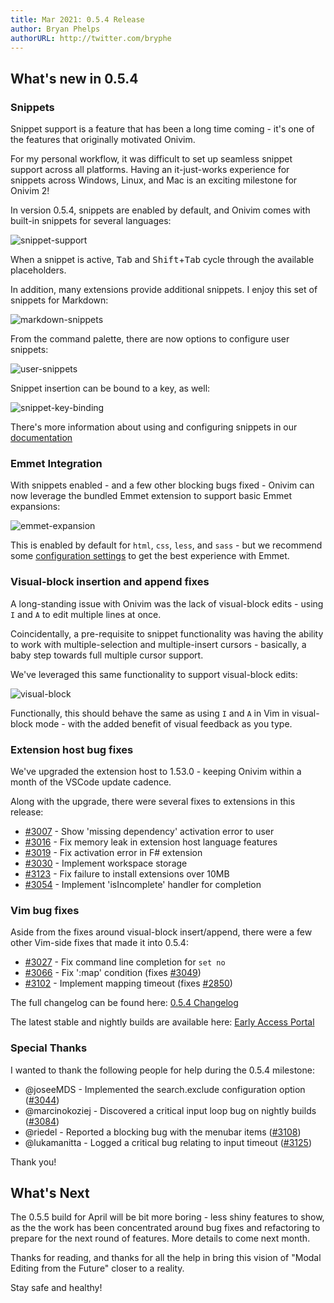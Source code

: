 ```yaml
---
title: Mar 2021: 0.5.4 Release
author: Bryan Phelps
authorURL: http://twitter.com/bryphe
---
```


## What's new in 0.5.4

### Snippets

Snippet support is a feature that has been a long time coming - it's one of the features that originally motivated Onivim.

For my personal workflow, it was difficult to set up seamless snippet support across all platforms. Having an it-just-works experience for snippets
across Windows, Linux, and Mac is an exciting milestone for Onivim 2!

In version 0.5.4, snippets are enabled by default, and Onivim comes with built-in snippets for several languages:

![snippet-support](https://user-images.githubusercontent.com/13532591/109021934-3276e700-7670-11eb-84d3-3637dc290016.gif)

When a snippet is active, <kbd>Tab</kbd> and <kbd>Shift</kbd>+<kbd>Tab</kbd> cycle through the available placeholders.

In addition, many extensions provide additional snippets. I enjoy this set of snippets for Markdown:

![markdown-snippets](https://user-images.githubusercontent.com/13532591/109021939-33a81400-7670-11eb-97d3-ebbcfa18c3cc.gif)

From the command palette, there are now options to configure user snippets:

![user-snippets](https://user-images.githubusercontent.com/13532591/109868107-1c42cb00-7c1c-11eb-9abf-49f762e57d33.gif)

Snippet insertion can be bound to a key, as well:

![snippet-key-binding](https://user-images.githubusercontent.com/13532591/109041574-082f2480-7684-11eb-9ee4-bc7bcbc89a2c.gif)

There's more information about using and configuring snippets in our [documentation](https://onivim.github.io/docs/using-onivim/snippets)

### Emmet Integration

With snippets enabled - and a few other blocking bugs fixed - Onivim can now leverage the bundled Emmet extension to support basic Emmet expansions:

![emmet-expansion](https://user-images.githubusercontent.com/13532591/109021943-34d94100-7670-11eb-88ba-bb8f96085d30.gif)

This is enabled by default for `html`, `css`, `less`, and `sass` - but we recommend some [configuration settings](https://onivim.github.io/docs/using-onivim/emmet#recommended-configuration) to get the best experience with Emmet.

### Visual-block insertion and append fixes

A long-standing issue with Onivim was the lack of visual-block edits - using `I` and `A` to edit multiple lines at once. 

Coincidentally, a pre-requisite to snippet functionality was having the ability to work with multiple-selection and multiple-insert cursors - basically, a baby step towards full multiple cursor support.

We've leveraged this same functionality to support visual-block edits:

![visual-block](https://user-images.githubusercontent.com/13532591/109027545-c39c8c80-7675-11eb-89c4-2008a34d9632.gif)

Functionally, this should behave the same as using `I` and `A` in Vim in visual-block mode - with the added benefit of visual feedback as you type.

### Extension host bug fixes

We've upgraded the extension host to 1.53.0 - keeping Onivim within a month of the VSCode update cadence.

Along with the upgrade, there were several fixes to extensions in this release:

- [#3007](https://github.com/onivim/oni2/pulls/3007) - Show 'missing dependency' activation error to user
- [#3016](https://github.com/onivim/oni2/pulls/3016) - Fix memory leak in extension host language features
- [#3019](https://github.com/onivim/oni2/pulls/3019) - Fix activation error in F# extension
- [#3030](https://github.com/onivim/oni2/pulls/3030) - Implement workspace storage
- [#3123](https://github.com/onivim/oni2/pulls/3123) - Fix failure to install extensions over 10MB
- [#3054](https://github.com/onivim/oni2/pulls/3054) - Implement 'isIncomplete' handler for completion

### Vim bug fixes

Aside from the fixes around visual-block insert/append, there were a few other Vim-side fixes that made it into 0.5.4:

- [#3027](https://github.com/onivim/oni2/pulls/3027) - Fix command line completion for `set no`
- [#3066](https://github.com/onivim/oni2/pulls/3066) - Fix ':map' condition (fixes [#3049](https://github.com/onivim/oni2/issues/3049))
- [#3102](https://github.com/onivim/oni2/pulls/3102) - Implement mapping timeout (fixes [#2850](https://github.com/onivim/oni2/issues/2850))

The full changelog can be found here: [0.5.4 Changelog](https://github.com/onivim/oni2/blob/0488d50c47313e5bd5e10eb577d483c7adfb5f96/CHANGES_CURRENT.md)

The latest stable and nightly builds are available here: [Early Access Portal](https://v2.onivim.io/early-access-portal)

### Special Thanks

I wanted to thank the following people for help during the 0.5.4 milestone:

- @joseeMDS - Implemented  the search.exclude configuration option ([#3044](https://github.com/onivim/oni2/pulls/3044))
- @marcinokoziej - Discovered a critical input loop bug on nightly builds ([#3084](https://github.com/onivim/oni2/issues/3084))
- @riedel - Reported a blocking bug with the menubar items ([#3108](https://github.com/onivim/oni2/issues/3108))
- @lukamanitta - Logged a critical bug relating to input timeout ([#3125](https://github.com/onivim/oni2/issues/3125))

Thank you!

## What's Next

The 0.5.5 build for April will be bit more boring - less shiny features to show, as the the work has been concentrated around bug fixes and refactoring to prepare for the next round of features. More details to come next month.

Thanks for reading, and thanks for all the help in bring this vision of "Modal Editing from the Future" closer to a reality. 

Stay safe and healthy!
